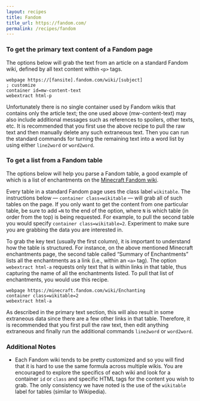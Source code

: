 ```yaml
---
layout: recipes
title: Fandom
title_url: https://fandom.com/
permalink: /recipes/fandom
---
```


### To get the primary text content of a Fandom page

The options below will grab the text from an article on a standard Fandom wiki, defined by all text content within `<p>` tags.

```
webpage https://[fansite].fandom.com/wiki/[subject]                     ; customize
container id=mw-content-text
webextract html-p
```

Unfortunately there is no single container used by Fandom wikis that contains only the article text; the one used above (mw-content-text) may also include additional messages such as references to spoilers, other texts, etc. It is recommended that you first use the above recipe to pull the raw text and then manually delete any such extraneous text. Then you can run the standard commands for turning the remaining text into a word list by using either `line2word` or `word2word`.

### To get a list from a Fandom table

The options below will help you parse a Fandom table, a good example of which is a list of enchantments on the [Minecraft Fandom wiki](https://minecraft.fandom.com/wiki/Enchanting).

Every table in a standard Fandom page uses the class label `wikitable`. The instructions below — `container class=wikitable` — will grab all of such tables on the page. If you only want to get the content from one particular table, be sure to add `=N` to the end of the option, where `N` is which table (in order from the top) is being requested. For example, to pull the second table you would specify `container class=wikitable=2`. Experiment to make sure you are grabbing the data you are interested in.

To grab the key text (usually the first column), it is important to understand how the table is structured. For instance, on the above mentioned Minecraft enchantments page, the second table called “Summary of Enchantments” lists all the enchantments as a link (i.e., within an `<a>` tag). The option `webextract html-a` requests only text that is within links in that table, thus capturing the name of all the enchantments listed. To pull that list of enchantments, you would use this recipe.

```
webpage https://minecraft.fandom.com/wiki/Enchanting
container class=wikitable=2
webextract html-a
```

As described in the primary text section, this will also result in some extraneous data since there are a few other links in that table. Therefore, it is recommended that you first pull the raw text, then edit anything extraneous and finally run the additional commands `line2word` or `word2word`.

### Additional Notes

*  Each Fandom wiki tends to be pretty customized and so you will find that it is hard to use the same formula across multiple wikis. You are encouraged to explore the specifics of each wiki and look for a container `id` or `class` and specific HTML tags for the content you wish to grab. The only consistency we have noted is the use of the `wikitable` label for tables (similar to Wikipedia).
